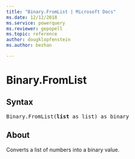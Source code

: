 ```yaml
---
title: "Binary.FromList | Microsoft Docs"
ms.date: 12/12/2018
ms.service: powerquery
ms.reviewer: gepopell
ms.topic: reference
author: dougklopfenstein
ms.author: bezhan

---
```

# Binary.FromList

## Syntax

<pre>
Binary.FromList(<b>list</b> as list) as binary
</pre>

## About

Converts a list of numbers into a binary value.

